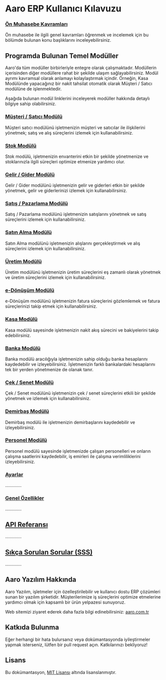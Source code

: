 # Aaro ERP Kullanıcı Kılavuzu

### [Ön Muhasebe Kavramları](/OnMuhasebeGiris/Icindekiler.md)
Ön muhasebe ile ilgili genel kavramları öğrenmek ve incelemek için bu bölümde bulunan konu başlıklarını inceleyebilirsiniz.



## Programda Bulunan Temel Modüller

Aaro'da tüm modüller birbirleriyle entegre olarak çalışmaktadır. Modüllerin içerisinden diğer modüllere rahat bir şekilde ulaşım sağlayabilirsiniz. Modül ayrımı kavramsal olarak anlamayı kolaylaştırmak içindir. Örneğin, Kasa Modülünde yapacağınız bir nakit tahsilat otomatik olarak Müşteri / Satıcı modülüne de işlenmektedir.

Aşağıda bulunan modül linklerini inceleyerek modüller hakkında detaylı bilgiye sahip olabilirsiniz.


### [Müşteri / Satıcı Modülü](/MusteriSatici/Icindekiler.md)

Müşteri satıcı modülünü işletmenizin müşteri ve satıcılar ile ilişkilerini yönetmek; satış ve alış süreçlerini izlemek için kullanabilirsiniz. 

### [Stok Modülü](/Stok/Icindekiler.md)

Stok modülü, işletmenizin envanterini etkin bir şekilde yönetmenize ve stoklarınızla ilgili süreçleri optimize etmenize yardımcı olur.

### [Gelir / Gider Modülü](/GelirGider/Icindekiler.md)

Gelir / Gider modülünü işletmenizin gelir ve giderleri etkin bir şekilde yönetmek, gelir ve giderlerinizi izlemek için kullanabilirsiniz.

### [Satış / Pazarlama Modülü](/SatisPazarlama/Icindekiler.md)

Satış / Pazarlama modülünü işletmenizin satışlarını yönetmek ve satış süreçlerini izlemek için kullanabilirsiniz. 

### [Satın Alma Modülü](/SatinAlma/Icindekiler.md)

Satın Alma modülünü işletmenizin alışlarını gerçekleştirmek ve alış süreçlerini izlemek için kullanabilirsiniz. 

### [Üretim Modülü](/Uretim/Icindekiler.md)

Üretim modülünü işletmenizin üretim süreçlerini eş zamanlı olarak yönetmek ve üretim süreçlerini izlemek için kullanabilirsiniz. 

### [e-Dönüşüm Modülü](/E-Donusum/Icindekiler.md)

e-Dönüşüm modülünü işletmenizin fatura süreçlerini gözlemlemek ve fatura süreçlerinizi takip etmek için kullanabilirsiniz.

### [Kasa Modülü](/Kasa/Icindekiler.md)

Kasa modülü sayesinde işletmenizin nakit akış sürecini ve bakiyelerini takip edebilirsiniz. 

### [Banka Modülü](/Banka/Icindekiler.md)

Banka modülü aracılığıyla işletmenizin sahip olduğu banka hesaplarını kaydedebilir ve izleyebilirsiniz. İşletmenizin farklı bankalardaki hesaplarını tek bir yerden yönetmenize de olanak tanır.

### [Çek / Senet Modülü](/CekSenet/Icindekiler.md)

Çek / Senet modülünü işletmenizin çek / senet süreçlerini etkili bir şekilde yönetmek ve izlemek için kullanabilirsiniz. 

### [Demirbaş Modülü](/Demirbas/Icindekiler.md)

Demirbaş modülü ile işletmenizin demirbaşlarını kaydedebilir ve izleyebilirsiniz.

### [Personel Modülü](/Personel/Icindekiler.md)

Personel modülü sayesinde işletmenizde çalışan personelleri ve onların çalışma saatlerini kaydedebilir, iş emirleri ile çalışma verimliliklerini izleyebilirsiniz.

### [Ayarlar](/Ayarlar/Icindekiler.md)

.............

### [Genel Özellikler](/GenelOzellikler/Icindekiler.md)

.............

## [API Referansı](/API/Icindekiler.md)

.............

## [Sıkça Sorulan Sorular (SSS)](../sss.md)

.............


## Aaro Yazılım Hakkında

Aaro Yazılım, işletmeler için özelleştirilebilir ve kullanıcı dostu ERP çözümleri sunan bir yazılım şirketidir. Müşterilerimize iş süreçlerini optimize etmelerine yardımcı olmak için kapsamlı bir ürün yelpazesi sunuyoruz.

Web sitemizi ziyaret ederek daha fazla bilgi edinebilirsiniz: 
[aaro.com.tr](https://www.aaro.com.tr)

## Katkıda Bulunma

Eğer herhangi bir hata bulursanız veya dokümantasyonda iyileştirmeler yapmak isterseniz, lütfen bir pull request açın. Katkılarınızı bekliyoruz!

## Lisans

Bu dokümantasyon, [MIT Lisansı](LICENSE) altında lisanslanmıştır.
